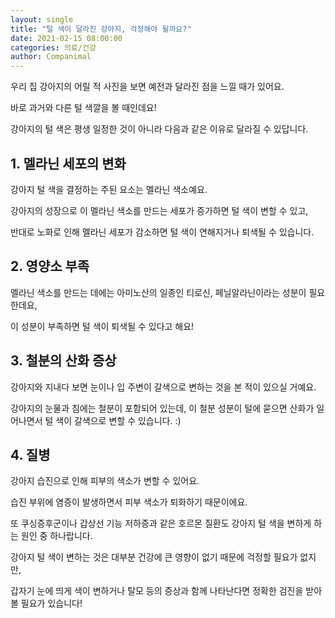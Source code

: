 ```yaml
---
layout: single
title: "털 색이 달라진 강아지, 걱정해야 될까요?"
date: 2021-02-15 08:00:00
categories: 의료/건강
author: Companimal
---
```


우리 집 강아지의 어릴 적 사진을 보면 예전과 달라진 점을 느낄 때가 있어요.

바로 과거와 다른 털 색깔을 볼 때인데요!

강아지의 털 색은 평생 일정한 것이 아니라 다음과 같은 이유로 달라질 수 있답니다.

## 1. 멜라닌 세포의 변화

강아지 털 색을 결정하는 주된 요소는 멜라닌 색소예요.

강아지의 성장으로 이 멜라닌 색소를 만드는 세포가 증가하면 털 색이 변할 수 있고,

반대로 노화로 인해 멜라닌 세포가 감소하면 털 색이 연해지거나 퇴색될 수 있습니다.

## 2. 영양소 부족

멜라닌 색소를 만드는 데에는 아미노산의 일종인 티로신, 페닐알라닌이라는 성분이 필요한데요,

이 성분이 부족하면 털 색이 퇴색될 수 있다고 해요!

## 3. 철분의 산화 증상

강아지와 지내다 보면 눈이나 입 주변이 갈색으로 변하는 것을 본 적이 있으실 거예요.

강아지의 눈물과 침에는 철분이 포함되어 있는데, 이 철분 성분이 털에 묻으면 산화가 일어나면서 털 색이 갈색으로 변할 수 있습니다. :)

## 4. 질병

강아지 습진으로 인해 피부의 색소가 변할 수 있어요.

습진 부위에 염증이 발생하면서 피부 색소가 퇴화하기 때문이에요.

또 쿠싱증후군이나 갑상선 기능 저하증과 같은 호르몬 질환도 강아지 털 색을 변하게 하는 원인 중 하나랍니다.

강아지 털 색이 변하는 것은 대부분 건강에 큰 영향이 없기 때문에 걱정할 필요가 없지만,

갑자기 눈에 띄게 색이 변하거나 탈모 등의 증상과 함께 나타난다면 정확한 검진을 받아볼 필요가 있습니다!
